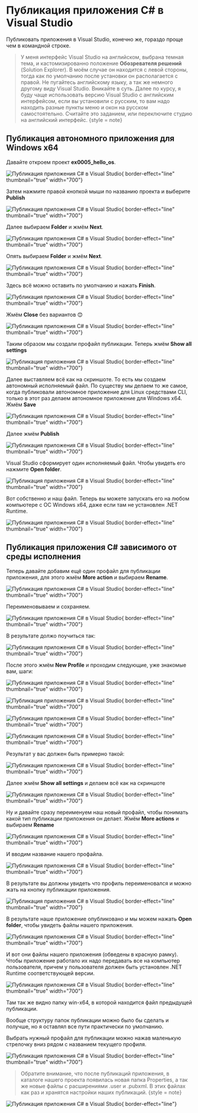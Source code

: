# Публикация приложения C# в Visual Studio
Публиковать приложения в Visual Studio, конечно же, гораздо проще чем в командной строке.

>У меня интерфейс Visual Studio на английском, выбрана темная тема, и кастомизированно положение **Обозревателя решений**
(Solution Explorer). В моём случае он находится с левой стороны, тогда как по умолчанию после установки он располагается с правой.
Не пугайтесь английскому языку, а так же немного другому виду Visual Studio. Вникайте в суть. Далее по курсу, я буду
чаще использовать версию Visual Studio с английским интерфейсом, если вы установили с русским, то вам надо находить разные
пункты меню и окон на русском самостоятельно. Считайте это заданием, или переключите студию на английский интерфейс.
{style = note}

## Публикация автономного приложения для Windows x64
Давайте откроем проект **ex0005_hello_os**.

![Публикация приложения C# в Visual Studio](PublishByVisualStudio01.png){ border-effect="line"  thumbnail="true" width="700"}

Затем нажмите правой кнопкой мыши по названию проекта и выберите **Publish**

![Публикация приложения C# в Visual Studio](PublishByVisualStudio02.png){ border-effect="line"  thumbnail="true" width="700"}

Далее выбираем **Folder** и жмём **Next**.

![Публикация приложения C# в Visual Studio](PublishByVisualStudio03.png){ border-effect="line"  thumbnail="true" width="700"}

Опять выбираем **Folder** и жмём **Next**.

![Публикация приложения C# в Visual Studio](PublishByVisualStudio04.png){ border-effect="line"  thumbnail="true" width="700"}

Здесь всё можно оставить по умолчанию и нажать **Finish**.

![Публикация приложения C# в Visual Studio](PublishByVisualStudio05.png){ border-effect="line"  thumbnail="true" width="700"}

Жмём **Close** без вариантов 😊

![Публикация приложения C# в Visual Studio](PublishByVisualStudio06.png){ border-effect="line"  thumbnail="true" width="700"}

Таким образом мы создали профайл публикации. Теперь жмём **Show all settings**

![Публикация приложения C# в Visual Studio](PublishByVisualStudio07.png){ border-effect="line"  thumbnail="true" width="700"}

Далее выставляем всё как на скриншоте. То есть мы создаем автономный исполняемый файл. По существу мы делаем то же самое,
когда публиковали автономное приложение для Linux средствами CLI, только в этот раз делаем автономное приложение для
Windows x64. Жмём **Save**

![Публикация приложения C# в Visual Studio](PublishByVisualStudio08.png){ border-effect="line"  thumbnail="true" width="700"}

Далее жмём **Publish**

![Публикация приложения C# в Visual Studio](PublishByVisualStudio09.png){ border-effect="line"  thumbnail="true" width="700"}

Visual Studio сформирует один исполняемый файл. Чтобы увидеть его нажмите **Open folder**.

![Публикация приложения C# в Visual Studio](PublishByVisualStudio10.png){ border-effect="line"  thumbnail="true" width="700"}

Вот собственно и наш файл. Теперь вы можете запускать его на любом компьютере с ОС Windows x64, даже если там не установлен .NET Runtime.

![Публикация приложения C# в Visual Studio](PublishByVisualStudio11.png){ border-effect="line"  thumbnail="true" width="700"}

## Публикация приложения C# зависимого от среды исполнения
Теперь давайте добавим ещё один профайл для публикации приложения, для этого жмём **More action** и выбираем **Rename**.

![Публикация приложения C# в Visual Studio](PublishByVisualStudio12.png){ border-effect="line"  thumbnail="true" width="700"}

Переименовываем и сохраняем.

![Публикация приложения C# в Visual Studio](PublishByVisualStudio13.png){ border-effect="line"  thumbnail="true" width="700"}

В результате должо поучиться так:

![Публикация приложения C# в Visual Studio](PublishByVisualStudio14.png){ border-effect="line"  thumbnail="true" width="700"}

После этого жмём **New Profile** и проходим следующие, уже знакомые вам, шаги:

![Публикация приложения C# в Visual Studio](PublishByVisualStudio15.png){ border-effect="line"  thumbnail="true" width="700"}

![Публикация приложения C# в Visual Studio](PublishByVisualStudio16.png){ border-effect="line"  thumbnail="true" width="700"}

![Публикация приложения C# в Visual Studio](PublishByVisualStudio17.png){ border-effect="line"  thumbnail="true" width="700"}

![Публикация приложения C# в Visual Studio](PublishByVisualStudio18.png){ border-effect="line"  thumbnail="true" width="700"}

Результат у вас должен быть примерно такой:

![Публикация приложения C# в Visual Studio](PublishByVisualStudio19.png){ border-effect="line"  thumbnail="true" width="700"}

Далее жмём **Show all settings** и делаем всё как на скриншоте

![Публикация приложения C# в Visual Studio](PublishByVisualStudio20.png){ border-effect="line"  thumbnail="true" width="700"}

Ну и давайте сразу переименуем наш новый профайл, чтобы понимать какой тип публикации приложения он делает. Жмём 
**More actions** и выбираем **Rename**

![Публикация приложения C# в Visual Studio](PublishByVisualStudio22.png){ border-effect="line"  thumbnail="true" width="700"}

И вводим название нашего профайла.

![Публикация приложения C# в Visual Studio](PublishByVisualStudio21.png){ border-effect="line"  thumbnail="true" width="700"}

В результате вы должны увидеть что профиль переименовался и можно жать на кнопку публикации приложения.

![Публикация приложения C# в Visual Studio](PublishByVisualStudio23.png){ border-effect="line"  thumbnail="true" width="700"}

В результате наше приложение опубликовано и мы можем нажать **Open folder**, чтобы увидеть файлы нашего приложения.

![Публикация приложения C# в Visual Studio](PublishByVisualStudio24.png){ border-effect="line"  thumbnail="true" width="700"}

И вот они файлы нашего приложения (обведены в красную рамку). Чтобы приложение работало их надо передавать все на компьютер
пользователя, причем у пользователя должен быть установлен .NET Runtime соответствующей версии.

![Публикация приложения C# в Visual Studio](PublishByVisualStudio25.png){ border-effect="line"  thumbnail="true" width="700"}

Там так же видно папку win-x64, в которой находится файл предыдущей публикации.

Вообще структуру папок публикации можно было бы сделать и получше, но я оставлял все пути практически по умолчанию.

Выбрать нужный профайл для публикации можно нажав маленькую стрелочку вниз рядом с названием текущего профиля.

![Публикация приложения C# в Visual Studio](PublishByVisualStudio26.png){ border-effect="line"  thumbnail="true" width="700"}

>Обратите внимание, что после публикаций приложения, в каталоге нашего проекта появилась новая папка Properties, 
а так же новые файлы с расширениями .user и .pubxml. В этих файлах как раз и хранятся настройки наших публикаций.
{style = note}

![Публикация приложения C# в Visual Studio](PublishByVisualStudio27.png){ border-effect="line"}
